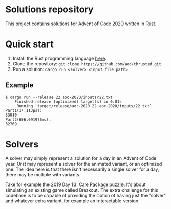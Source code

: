# Solutions repository

This project contains solutions for Advent of Code 2020 written in Rust.

# Quick start

1. Install the Rust programming language [here](https://www.rust-lang.org/tools/install).
2. Clone the repository: `git clone https://github.com/aod/thrusted.git`
2. Run a solution: `cargo run <solver> <input_file_path>`

## Example

```
$ cargo run --release 22 aoc-2020/inputs/22.txt
    Finished release [optimized] target(s) in 0.01s
     Running `target/release/aoc-2020 22 aoc-2020/inputs/22.txt`
Part1(17.113µs):
33010
Part2(656.091976ms):
32769
```

# Solvers

A solver may simply represent a solution for a day in an Advent of Code year.
Or it may represent a solver for the animated variant, or an optimized one. The
idea here is that there isn't necessarily a single solver for a day, there may
be multiple with variants.

Take for example the [2019 Day 13: Care Package](https://adventofcode.com/2019/day/13) puzzle.
It's about simulating an existing game called Breakout. The extra challenge for
this codebase is to be capable of providing the option of having just the
"solver" and whatever extra variant, for example an interactable version.
